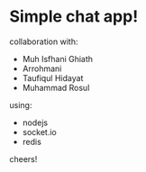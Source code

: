 # Simple chat app!

collaboration with:
- Muh Isfhani Ghiath
- Arrohmani
- Taufiqul Hidayat
- Muhammad Rosul

using:
- nodejs
- socket.io
- redis

cheers!
